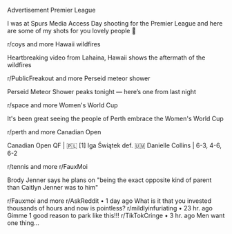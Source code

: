 Advertisement
Premier League

I was at Spurs Media Access Day shooting for the Premier League and here are some of my shots for you lovely people 📸

r/coys
and more
Hawaii wildfires

Heartbreaking video from Lahaina, Hawaii shows the aftermath of the wildfires

r/PublicFreakout
and more
Perseid meteor shower

Perseid Meteor Shower peaks tonight — here’s one from last night

r/space
and more
Women's World Cup

It's been great seeing the people of Perth embrace the Women's World Cup

r/perth
and more
Canadian Open

Canadian Open QF | 🇵🇱 [1] Iga Świątek def. 🇺🇲 Danielle Collins | 6-3, 4-6, 6-2

r/tennis
and more
r/FauxMoi

Brody Jenner says he plans on "being the exact opposite kind of parent than Caitlyn Jenner was to him"

r/Fauxmoi
and more
r/AskReddit
•
1 day ago
What is it that you invested thousands of hours and now is pointless?
r/mildlyinfuriating
•
23 hr. ago
Gimme 1 good reason to park like this!!!
r/TikTokCringe
•
3 hr. ago
Men want one thing...